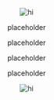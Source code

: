 <p align="center"> <img src="https://media.discordapp.net/attachments/1411165575593332796/1421756609129877565/Tumblr_l_868530432687011.jpg?ex=68da3186&is=68d8e006&hm=2f313208a86f5db51b5f1d6868dc7c698b475f84c5df0cb51ab18e513bca9b76&=&format=webp&width=1862&height=334" alt="hi" />


<p align="center"> placeholder

<p align="center"> placeholder

<p align="center"> placeholder

<p align="center"> placeholder


<p align="center"> <img src="https://media.discordapp.net/attachments/1411165575593332796/1421756608626557040/Tumblr_l_868528051193783.jpg?ex=68da3186&is=68d8e006&hm=92203fb0e45fa31591ee997c30d160947fc3e0310f1852cfa564fdfefa48bf23&=&format=webp&width=1862&height=334" alt="hi" />
